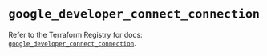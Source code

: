# `google_developer_connect_connection`

Refer to the Terraform Registry for docs: [`google_developer_connect_connection`](https://registry.terraform.io/providers/hashicorp/google/6.50.0/docs/resources/developer_connect_connection).
